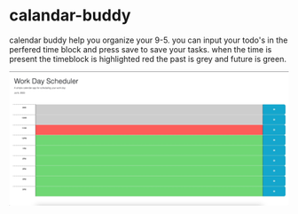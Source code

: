 # calandar-buddy

calendar buddy help you organize your 9-5. you can input your todo's in the perfered time block and press save to save your tasks. when the time is present the timeblock is highlighted red the past is grey and future is green. 


<img src='./assets/AA109333-F6DC-40E3-B21D-2F2800F8A540.jpeg'>